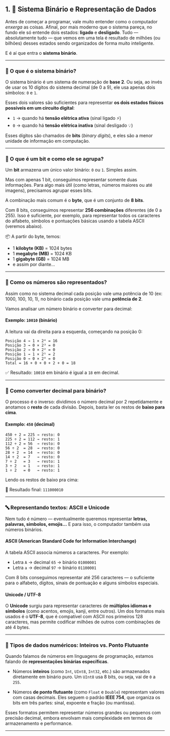 ## 1. 🧠 Sistema Binário e Representação de Dados

Antes de começar a programar, vale muito entender como o computador *enxerga* as coisas. Afinal, por mais moderno que o sistema pareça, no fundo ele só entende dois estados: **ligado** e **desligado**. Tudo — absolutamente tudo — que vemos em uma tela é resultado de milhões (ou bilhões) desses estados sendo organizados de forma muito inteligente.

E é aí que entra o **sistema binário**.

---

### 🔢 O que é o sistema binário?

O sistema binário é um sistema de numeração de **base 2**. Ou seja, ao invés de usar os 10 dígitos do sistema decimal (de 0 a 9), ele usa apenas dois símbolos: `0` e `1`.

Esses dois valores são suficientes para representar **os dois estados físicos possíveis em um circuito digital**:

- `1` → quando há **tensão elétrica ativa** (sinal ligado ⚡)  
- `0` → quando há **tensão elétrica inativa** (sinal desligado 💡)

Esses dígitos são chamados de **bits** (*binary digits*), e eles são a menor unidade de informação em computação.

---

### 🧱 O que é um bit e como ele se agrupa?

Um **bit** armazena um único valor binário: `0` ou `1`. Simples assim.

Mas com apenas 1 bit, conseguimos representar somente duas informações. Para algo mais útil (como letras, números maiores ou até imagens), precisamos agrupar esses bits.

A combinação mais comum é o **byte**, que é um conjunto de **8 bits**.

Com 8 bits, conseguimos representar **256 combinações** diferentes (de 0 a 255). Isso é suficiente, por exemplo, para representar todos os caracteres do alfabeto, símbolos e pontuações básicas usando a tabela ASCII (veremos abaixo).

📦 A partir do byte, temos:

- 1 **kilobyte (KB)** = 1024 bytes  
- 1 **megabyte (MB)** = 1024 KB  
- 1 **gigabyte (GB)** = 1024 MB  
- e assim por diante...

---

### 🧮 Como os números são representados?

Assim como no sistema decimal cada posição vale uma potência de 10 (ex: 1000, 100, 10, 1), no binário cada posição vale uma **potência de 2**.

Vamos analisar um número binário e converter para decimal:

#### Exemplo: `10010` (binário)

A leitura vai da direita para a esquerda, começando na posição 0:

```
Posição 4 → 1 × 2⁴ = 16  
Posição 3 → 0 × 2³ = 0  
Posição 2 → 0 × 2² = 0  
Posição 1 → 1 × 2¹ = 2  
Posição 0 → 0 × 2⁰ = 0  
Total = 16 + 0 + 0 + 2 + 0 = 18
```

✅ Resultado: `10010` em binário é igual a `18` em decimal.

---

### 🔁 Como converter decimal para binário?

O processo é o inverso: dividimos o número decimal por 2 repetidamente e anotamos o **resto** de cada divisão. Depois, basta ler os restos de **baixo para cima**.

#### Exemplo: `450` (decimal)

```
450 ÷ 2 = 225 → resto: 0  
225 ÷ 2 = 112 → resto: 1  
112 ÷ 2 = 56  → resto: 0  
56 ÷ 2  = 28  → resto: 0  
28 ÷ 2  = 14  → resto: 0  
14 ÷ 2  = 7   → resto: 0  
7 ÷ 2   = 3   → resto: 1  
3 ÷ 2   = 1   → resto: 1  
1 ÷ 2   = 0   → resto: 1
```

Lendo os restos de baixo pra cima:

📘 Resultado final: `111000010`

---

### 🔤 Representando textos: ASCII e Unicode

Nem tudo é número — eventualmente queremos representar **letras, palavras, símbolos, emojis...** E para isso, o computador também usa números binários.

#### ASCII (American Standard Code for Information Interchange)

A tabela ASCII associa números a caracteres. Por exemplo:

- Letra `A` → decimal `65` → binário `01000001`  
- Letra `a` → decimal `97` → binário `01100001`

Com 8 bits conseguimos representar até 256 caracteres — o suficiente para o alfabeto, dígitos, sinais de pontuação e alguns símbolos especiais.

#### Unicode / UTF-8

O **Unicode** surgiu para representar caracteres de **múltiplos idiomas e símbolos** (como acentos, emojis, kanji, entre outros). Um dos formatos mais usados é o **UTF-8**, que é compatível com ASCII nos primeiros 128 caracteres, mas permite codificar milhões de outros com combinações de até 4 bytes.

---

### 🔬 Tipos de dados numéricos: Inteiros vs. Ponto Flutuante

Quando falamos de números em linguagens de programação, estamos falando de **representações binárias específicas**.

- Números **inteiros** (como `Int`, `UInt8`, `Int32`, etc.) são armazenados diretamente em binário puro. Um `UInt8` usa 8 bits, ou seja, vai de `0` a `255`.

- Números **de ponto flutuante** (como `Float` e `Double`) representam valores com casas decimais. Eles seguem o padrão **IEEE 754**, que organiza os bits em três partes: sinal, expoente e fração (ou mantissa).

Esses formatos permitem representar números grandes ou pequenos com precisão decimal, embora envolvam mais complexidade em termos de armazenamento e performance.

---
